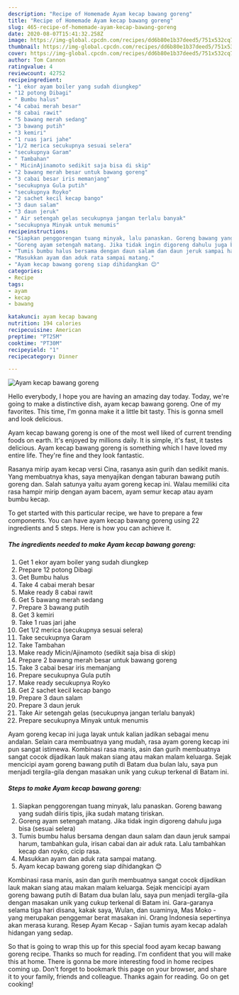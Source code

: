 ```yaml
---
description: "Recipe of Homemade Ayam kecap bawang goreng"
title: "Recipe of Homemade Ayam kecap bawang goreng"
slug: 465-recipe-of-homemade-ayam-kecap-bawang-goreng
date: 2020-08-07T15:41:32.258Z
image: https://img-global.cpcdn.com/recipes/dd6b80e1b37deed5/751x532cq70/ayam-kecap-bawang-goreng-foto-resep-utama.jpg
thumbnail: https://img-global.cpcdn.com/recipes/dd6b80e1b37deed5/751x532cq70/ayam-kecap-bawang-goreng-foto-resep-utama.jpg
cover: https://img-global.cpcdn.com/recipes/dd6b80e1b37deed5/751x532cq70/ayam-kecap-bawang-goreng-foto-resep-utama.jpg
author: Tom Cannon
ratingvalue: 4
reviewcount: 42752
recipeingredient:
- "1 ekor ayam boiler yang sudah diungkep"
- "12 potong Dibagi"
- " Bumbu halus"
- "4 cabai merah besar"
- "8 cabai rawit"
- "5 bawang merah sedang"
- "3 bawang putih"
- "3 kemiri"
- "1 ruas jari jahe"
- "1/2 merica secukupnya sesuai selera"
- "secukupnya Garam"
- " Tambahan"
- " MicinAjinamoto sedikit saja bisa di skip"
- "2 bawang merah besar untuk bawang goreng"
- "3 cabai besar iris memanjang"
- "secukupnya Gula putih"
- "secukupnya Royko"
- "2 sachet kecil kecap bango"
- "3 daun salam"
- "3 daun jeruk"
- " Air setengah gelas secukupnya jangan terlalu banyak"
- "secukupnya Minyak untuk menumis"
recipeinstructions:
- "Siapkan penggorengan tuang minyak, lalu panaskan. Goreng bawang yang sudah diiris tipis, jika sudah matang tiriskan."
- "Goreng ayam setengah matang. Jika tidak ingin digoreng dahulu juga bisa (sesuai selera)"
- "Tumis bumbu halus bersama dengan daun salam dan daun jeruk sampai harum, tambahkan gula, irisan cabai dan air aduk rata. Lalu tambahkan kecap dan royko, cicip rasa."
- "Masukkan ayam dan aduk rata sampai matang."
- "Ayam kecap bawang goreng siap dihidangkan 😊"
categories:
- Recipe
tags:
- ayam
- kecap
- bawang

katakunci: ayam kecap bawang 
nutrition: 194 calories
recipecuisine: American
preptime: "PT25M"
cooktime: "PT30M"
recipeyield: "1"
recipecategory: Dinner

---
```



![Ayam kecap bawang goreng](https://img-global.cpcdn.com/recipes/dd6b80e1b37deed5/751x532cq70/ayam-kecap-bawang-goreng-foto-resep-utama.jpg)

Hello everybody, I hope you are having an amazing day today. Today, we're going to make a distinctive dish, ayam kecap bawang goreng. One of my favorites. This time, I'm gonna make it a little bit tasty. This is gonna smell and look delicious.

Ayam kecap bawang goreng is one of the most well liked of current trending foods on earth. It's enjoyed by millions daily. It is simple, it's fast, it tastes delicious. Ayam kecap bawang goreng is something which I have loved my entire life. They're fine and they look fantastic.

Rasanya mirip ayam kecap versi Cina, rasanya asin gurih dan sedikit manis. Yang membuatnya khas, saya menyajikan dengan taburan bawang putih goreng dan. Salah satunya yaitu ayam goreng kecap ini. Walau memiliki cita rasa hampir mirip dengan ayam bacem, ayam semur kecap atau ayam bumbu kecap.


To get started with this particular recipe, we have to prepare a few components. You can have ayam kecap bawang goreng using 22 ingredients and 5 steps. Here is how you can achieve it.

<!--inarticleads1-->

##### The ingredients needed to make Ayam kecap bawang goreng:

1. Get 1 ekor ayam boiler yang sudah diungkep
1. Prepare 12 potong Dibagi
1. Get  Bumbu halus
1. Take 4 cabai merah besar
1. Make ready 8 cabai rawit
1. Get 5 bawang merah sedang
1. Prepare 3 bawang putih
1. Get 3 kemiri
1. Take 1 ruas jari jahe
1. Get 1/2 merica (secukupnya sesuai selera)
1. Take secukupnya Garam
1. Take  Tambahan
1. Make ready  Micin/Ajinamoto (sedikit saja bisa di skip)
1. Prepare 2 bawang merah besar untuk bawang goreng
1. Take 3 cabai besar iris memanjang
1. Prepare secukupnya Gula putih
1. Make ready secukupnya Royko
1. Get 2 sachet kecil kecap bango
1. Prepare 3 daun salam
1. Prepare 3 daun jeruk
1. Take  Air setengah gelas (secukupnya jangan terlalu banyak)
1. Prepare secukupnya Minyak untuk menumis


Ayam goreng kecap ini juga layak untuk kalian jadikan sebagai menu andalan. Selain cara membuatnya yang mudah, rasa ayam goreng kecap ini pun sangat istimewa. Kombinasi rasa manis, asin dan gurih membuatnya sangat cocok dijadikan lauk makan siang atau makan malam keluarga. Sejak mencicipi ayam goreng bawang putih di Batam dua bulan lalu, saya pun menjadi tergila-gila dengan masakan unik yang cukup terkenal di Batam ini. 

<!--inarticleads2-->

##### Steps to make Ayam kecap bawang goreng:

1. Siapkan penggorengan tuang minyak, lalu panaskan. Goreng bawang yang sudah diiris tipis, jika sudah matang tiriskan.
1. Goreng ayam setengah matang. Jika tidak ingin digoreng dahulu juga bisa (sesuai selera)
1. Tumis bumbu halus bersama dengan daun salam dan daun jeruk sampai harum, tambahkan gula, irisan cabai dan air aduk rata. Lalu tambahkan kecap dan royko, cicip rasa.
1. Masukkan ayam dan aduk rata sampai matang.
1. Ayam kecap bawang goreng siap dihidangkan 😊


Kombinasi rasa manis, asin dan gurih membuatnya sangat cocok dijadikan lauk makan siang atau makan malam keluarga. Sejak mencicipi ayam goreng bawang putih di Batam dua bulan lalu, saya pun menjadi tergila-gila dengan masakan unik yang cukup terkenal di Batam ini. Gara-garanya selama tiga hari disana, kakak saya, Wulan, dan suaminya, Mas Moko - yang merupakan penggemar berat masakan ini. Orang Indonesia sepertinya akan merasa kurang. Resep Ayam Kecap - Sajian tumis ayam kecap adalah hidangan yang sedap. 

So that is going to wrap this up for this special food ayam kecap bawang goreng recipe. Thanks so much for reading. I'm confident that you will make this at home. There is gonna be more interesting food in home recipes coming up. Don't forget to bookmark this page on your browser, and share it to your family, friends and colleague. Thanks again for reading. Go on get cooking!
